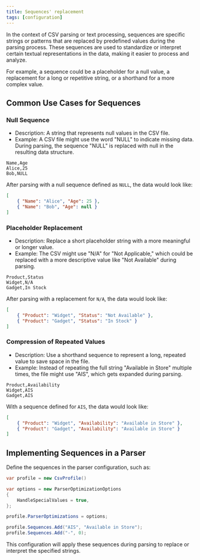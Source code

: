 ```yaml
---
title: Sequences' replacement
tags: [configuration]
---
```

In the context of CSV parsing or text processing, sequences are specific strings or patterns that are replaced by predefined values during the parsing process. These sequences are used to standardize or interpret certain textual representations in the data, making it easier to process and analyze.

For example, a sequence could be a placeholder for a null value, a replacement for a long or repetitive string, or a shorthand for a more complex value.

## Common Use Cases for Sequences

### Null Sequence

- Description: A string that represents null values in the CSV file.
- Example: A CSV file might use the word "NULL" to indicate missing data. During parsing, the sequence "NULL" is replaced with null in the resulting data structure.

```plaintext
Name,Age
Alice,25
Bob,NULL
```

After parsing with a null sequence defined as `NULL`, the data would look like:

```json
[
    { "Name": "Alice", "Age": 25 },
    { "Name": "Bob", "Age": null }
]
```

### Placeholder Replacement

- Description: Replace a short placeholder string with a more meaningful or longer value.
- Example: The CSV might use "N/A" for "Not Applicable," which could be replaced with a more descriptive value like "Not Available" during parsing.

```plaintext
Product,Status
Widget,N/A
Gadget,In Stock
```

After parsing with a replacement for  `N/A`, the data would look like:

```json
[
    { "Product": "Widget", "Status": "Not Available" },
    { "Product": "Gadget", "Status": "In Stock" }
]
```

### Compression of Repeated Values

- Description: Use a shorthand sequence to represent a long, repeated value to save space in the file.
- Example: Instead of repeating the full string "Available in Store" multiple times, the file might use "AIS", which gets expanded during parsing.

```plaintext
Product,Availability
Widget,AIS
Gadget,AIS
```

With a sequence defined for `AIS`, the data would look like:

```json
[
    { "Product": "Widget", "Availability": "Available in Store" },
    { "Product": "Gadget", "Availability": "Available in Store" }
]
```

## Implementing Sequences in a Parser

Define the sequences in the parser configuration, such as:

```csharp
var profile = new CsvProfile()

var options = new ParserOptimizationOptions
{
    HandleSpecialValues = true,
};

profile.ParserOptimizations = options;

profile.Sequences.Add("AIS", "Available in Store");
profile.Sequences.Add("-", 0);
```

This configuration will apply these sequences during parsing to replace or interpret the specified strings.
